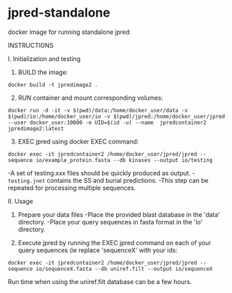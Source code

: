 # jpred-standalone
docker image for running standalone jpred

INSTRUCTIONS

I. Initialization and testing

1. BUILD the image:
```
docker build -t jpredimage2 .
```

2. RUN container and mount corresponding volumes:
```
docker run -d -it -v $(pwd)/data:/home/docker_user/data -v $(pwd)/io:/home/docker_user/io -v $(pwd)/jpred:/home/docker_user/jpred --user docker_user:10000 -e UID=$(id -u) --name  jpredcontainer2  jpredimage2:latest

```

3. EXEC jpred using docker EXEC command: 
```
docker exec -it jpredcontainer2 /home/docker_user/jpred/jpred --sequence io/example_protein.fasta --db kinases --output io/testing
```
  -A set of testing.xxx files should be quickly produced as output. 
  -`testing.jnet` contains the SS and burial predictions.
  -This step can be repeated for processing multiple sequences.
	

II. Usage

1. Prepare your data files
  -Place the provided blast database in the 'data' directory.
  -Place your query sequences in fasta format in the 'io' directory.

2. Execute jpred by running the EXEC jpred command on each of your query sequences (ie replace 'sequenceX' with your ids:
```
docker exec -it jpredcontainer2 /home/docker_user/jpred/jpred --sequence io/sequenceX.fasta --db uniref.filt --output io/sequenceX
```

Run time when using the uniref.filt database can be a few hours.



